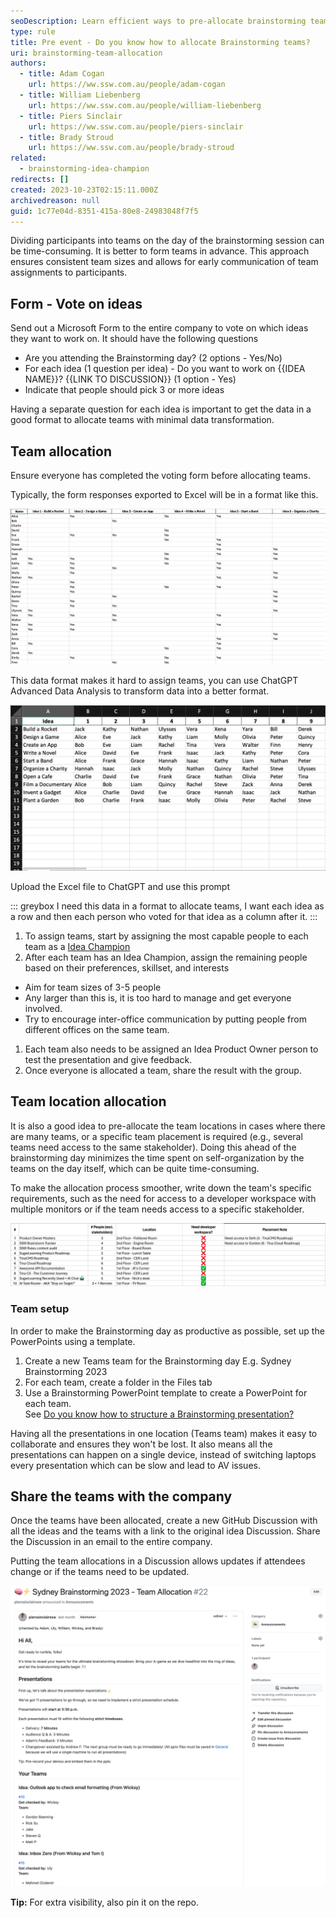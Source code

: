 ```yaml
---
seoDescription: Learn efficient ways to pre-allocate brainstorming teams using voting forms and AI data transformation for optimal team dynamics.
type: rule
title: Pre event - Do you know how to allocate Brainstorming teams?
uri: brainstorming-team-allocation
authors:
  - title: Adam Cogan
    url: https://ww.ssw.com.au/people/adam-cogan
  - title: William Liebenberg
    url: https://ww.ssw.com.au/people/william-liebenberg
  - title: Piers Sinclair
    url: https://ww.ssw.com.au/people/piers-sinclair
  - title: Brady Stroud
    url: https://ww.ssw.com.au/people/brady-stroud
related:
  - brainstorming-idea-champion
redirects: []
created: 2023-10-23T02:15:11.000Z
archivedreason: null
guid: 1c77e04d-8351-415a-80e8-24983048f7f5
---
```


Dividing participants into teams on the day of the brainstorming session can be time-consuming. It is better to form teams in advance. This approach ensures consistent team sizes and allows for early communication of team assignments to participants.

<!--endintro-->

## Form - Vote on ideas

Send out a Microsoft Form to the entire company to vote on which ideas they want to work on. It should have the following questions

* Are you attending the Brainstorming day? (2 options - Yes/No)
* For each idea (1 question per idea) - Do you want to work on {{IDEA NAME}}? {{LINK TO DISCUSSION}} (1 option - Yes)
* Indicate that people should pick 3 or more ideas

Having a separate question for each idea is important to get the data in a good format to allocate teams with minimal data transformation.

## Team allocation

Ensure everyone has completed the voting form before allocating teams.

Typically, the form responses exported to Excel will be in a format like this.

![Figure: Data from the form responses](raw-data-format.png)

This data format makes it hard to assign teams, you can use ChatGPT Advanced Data Analysis to transform data into a better format.

![Figure: Transformed data makes it easy to allocate teams](transformed-voting-data.png)

Upload the Excel file to ChatGPT and use this prompt

::: greybox
I need this data in a format to allocate teams, I want each idea as a row and then each person who voted for that idea as a column after it.
:::

1. To assign teams, start by assigning the most capable people to each team as a [Idea Champion](/brainstorming-idea-champion)
2. After each team has an Idea Champion, assign the remaining people based on their preferences, skillset, and interests

* Aim for team sizes of 3-5 people
* Any larger than this is, it is too hard to manage and get everyone involved.
* Try to encourage inter-office communication by putting people from different offices on the same team.

1. Each team also needs to be assigned an Idea Product Owner person to test the presentation and give feedback.
2. Once everyone is allocated a team, share the result with the group.

## Team location allocation

It is also a good idea to pre-allocate the team locations in cases where there are many teams, or a specific team placement is required (e.g., several teams need access to the same stakeholder). Doing this ahead of the brainstorming day minimizes the time spent on self-organization by the teams on the day itself, which can be quite time-consuming.

To make the allocation process smoother, write down the team's specific requirements, such as the need for access to a developer workspace with multiple monitors or if the team needs access to a specific stakeholder.

![Figure: Pre-allocate teams's location](brainstormingday-team-location-allocation.png)

### Team setup

In order to make the Brainstorming day as productive as possible, set up the PowerPoints using a template.

1. Create a new Teams team for the Brainstorming day E.g. Sydney Brainstorming 2023
2. For each team, create a folder in the Files tab
3. Use a Brainstorming PowerPoint template to create a PowerPoint for each team.  
   See [Do you know how to structure a Brainstorming presentation?
   ](/rules-to-better-brainstorming/#presentations)

Having all the presentations in one location (Teams team) makes it easy to collaborate and ensures they won't be lost. It also means all the presentations can happen on a single device, instead of switching laptops every presentation which can be slow and lead to AV issues.

## Share the teams with the company

Once the teams have been allocated, create a new GitHub Discussion with all the ideas and the teams with a link to the original idea Discussion.
Share the Discussion in an email to the entire company.

Putting the team allocations in a Discussion allows updates if attendees change or if the teams need to be updated.

![Figure: GitHub Discussion - Team allocations](team-allocation-github-discussion.png)

**Tip:** For extra visibility, also pin it on the repo.
